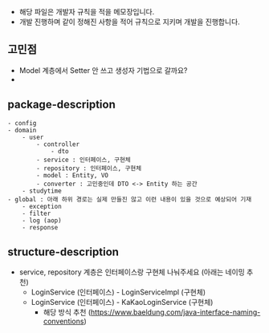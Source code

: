 - 해당 파일은 개발자 규칙을 적을 메모장입니다.
- 개발 진행하며 같이 정해진 사항을 적어 규칙으로 지키며 개발을 진행합니다.
## 고민점
- Model 계층에서 Setter 안 쓰고 생성자 기법으로 갈까요? 
- 
## package-description
```
- config
- domain
    - user
        - controller 
            - dto
        - service : 인터페이스, 구현체 
        - repository : 인터페이스, 구현체 
        - model : Entity, VO 
        - converter : 고민중인데 DTO <-> Entity 하는 공간 
    - studytime
- global : 아래 하위 경로는 실제 만들진 않고 이런 내용이 있을 것으로 예상되어 기재
    - exception
    - filter
    - log (aop)
    - response
```

## structure-description
- service, repository 계층은 인터페이스랑 구현체 나눠주세요 (아래는 네이밍 추천)
  - LoginService (인터페이스) - LoginServiceImpl (구현체)
  - LoginService (인터페이스) - KaKaoLoginService (구현체)
    - 해당 방식 추천 (https://www.baeldung.com/java-interface-naming-conventions)